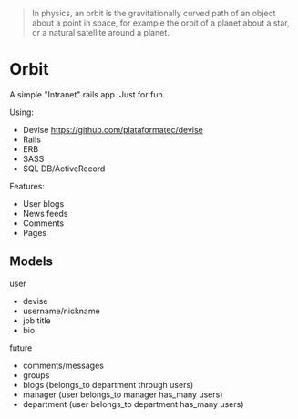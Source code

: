 > In physics, an orbit is the gravitationally curved path of an object about a point in space, for example the orbit of a planet about a star, or a natural satellite around a planet.

# Orbit

A simple "Intranet" rails app. Just for fun.

Using:

- Devise https://github.com/plataformatec/devise
- Rails
- ERB
- SASS
- SQL DB/ActiveRecord

Features:

- User blogs
- News feeds
- Comments
- Pages

## Models

user

- devise
- username/nickname
- job title
- bio

future

- comments/messages
- groups
- blogs (belongs_to department through users)
- manager (user belongs_to manager has_many users)
- department (user belongs_to department has_many users)